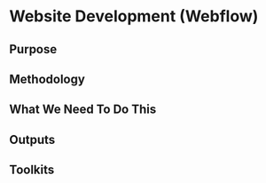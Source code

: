 # Website Development (Webflow)

## Purpose

## Methodology

## What We Need To Do This

## Outputs

## Toolkits
